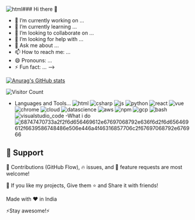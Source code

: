 ![html](https://github.com/beuzhi/beuzhi/assets/94816936/da19a205-02e6-4d96-add2-a92d9c261259)### Hi there 👋
- 🔭 I’m currently working on ...
- 🌱 I’m currently learning ...
- 👯 I’m looking to collaborate on ...
- 🤔 I’m looking for help with ...
- 💬 Ask me about ...
- 📫 How to reach me: ...
- 😄 Pronouns: ...
- ⚡ Fun fact: ...
-->

[![Anurag's GitHub stats](https://github-readme-stats.vercel.app/api?username=beuzhi)](https://github.com/anuraghazra/github-readme-stats)

![Visitor Count](https://profile-counter.glitch.me/beuzhi/count.svg)

- Languages and Tools...
![html](https://github.com/beuzhi/beuzhi/assets/94816936/d8b75971-89bb-47f8-9fdc-f7c28e5d1347)
![csharp](https://github.com/beuzhi/beuzhi/assets/94816936/4931273a-c37e-402c-897b-c2e636c08065)
![js](https://github.com/beuzhi/beuzhi/assets/94816936/92e622ff-c709-451a-91de-c2ba5b6be261)
![python](https://github.com/beuzhi/beuzhi/assets/94816936/6674af67-5168-4386-bf16-2ebaa0a35184)
![react](https://github.com/beuzhi/beuzhi/assets/94816936/2db0f9ca-e55a-4a67-bcec-91e547405adb)
![vue](https://github.com/beuzhi/beuzhi/assets/94816936/c3f886ed-04f0-4fd5-a09c-7ce4eb63b6ad)
![chrome](https://github.com/beuzhi/beuzhi/assets/94816936/854336c3-f0cf-47eb-b0ff-5e1a810a5933)
 ![cloud](https://github.com/beuzhi/beuzhi/assets/94816936/5aa08e09-8a48-43d0-835d-7edc98dc539b)
 ![datascience](https://github.com/beuzhi/beuzhi/assets/94816936/711fe640-6cf3-4d44-b550-b85758b34a6a)
![aws](https://github.com/beuzhi/beuzhi/assets/94816936/494439b3-ee46-40ca-98cc-f9810449c5cd)
![npm](https://github.com/beuzhi/beuzhi/assets/94816936/09066302-8c8a-49b3-bc27-1300865a15e5)
![gcp](https://github.com/beuzhi/beuzhi/assets/94816936/8e823225-fd8d-4dcd-9be5-2f9d2d81650e)
![bash](https://github.com/beuzhi/beuzhi/assets/94816936/2d2e6e32-ff89-4e07-b2ae-b4b84f186945)
![visualstudio_code](https://github.com/beuzhi/beuzhi/assets/94816936/fe336d42-0f53-4276-9ce5-a88e0a861b76)
-What i do
![68747470733a2f2f6d656469612e67697068792e636f6d2f6d656469612f6639586748486e506e446a4f46316857706c2f67697068792e676966](https://github.com/beuzhi/beuzhi/assets/94816936/7a364c67-d214-485b-81c8-8432bc08c99c)

🤝 Support
-----------------------------------------------------------------------------------------
🎀 Contributions (GitHub Flow), 🔥 issues, and 🥮 feature requests are most welcome!

💙 If you like my projects, Give them ⭐ and Share it with friends!

Made with ❤️ in India

⚡️Stay awesome!⚡️

